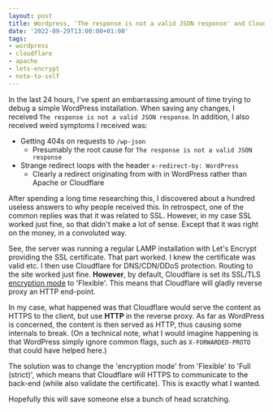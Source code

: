```yaml
---
layout: post
title: Wordpress, 'The response is not a valid JSON response' and Cloudflare
date: '2022-09-29T13:00:00+01:00'
tags:
- wordpress
- cloudflare
- apache
- lets-encrypt
- note-to-self
---
```


In the last 24 hours, I've spent an embarrassing amount of time trying to debug a simple WordPress installation. When saving any changes, I received `The response is not a valid JSON response`. In addition, I also received weird symptoms I received was:

- Getting 404s on requests to `/wp-json`
  - Presumably the root cause for `The response is not a valid JSON response`
- Strange redirect loops with the header `x-redirect-by: WordPress`
  - Clearly a redirect originating from with in WordPress rather than Apache or Cloudflare

After spending a long time researching this, I discovered about a hundred useless answers to why people received this. In retrospect, one of the common replies was that it was related to SSL. However, in my case SSL worked just fine, so that didn't make a lot of sense. Except that it was right on the money, in a convoluted way.

See, the server was running a regular LAMP installation with Let's Encrypt providing the SSL certificate. That part worked. I knew the certificate was valid etc. I then use Cloudflare for DNS/CDN/DDoS protection. Routing to the site worked just fine. **However**, by default, Cloudflare is set its SSL/TLS [encryption mode](https://developers.cloudflare.com/ssl/get-started) to 'Flexible'. This means that Cloudflare will gladly reverse proxy an HTTP end-point.

In my case, what happened was that Cloudflare would serve the content as HTTPS to the client, but use **HTTP** in the reverse proxy. As far as WordPress is concerned, the content is then served as HTTP, thus causing some internals to break. (On a technical note, what I would imagine happening is that WordPress simply ignore common flags, such as `X-FORWARDED-PROTO` that could have helped here.)

The solution was to change the 'encryption mode' from 'Flexible' to 'Full (strict)', which means that Cloudflare will HTTPS to communicate to the back-end (while also validate the certificate). This is exactly what I wanted.

Hopefully this will save someone else a bunch of head scratching.
